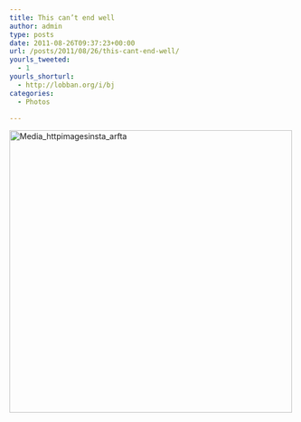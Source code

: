 ```yaml
---
title: This can’t end well
author: admin
type: posts
date: 2011-08-26T09:37:23+00:00
url: /posts/2011/08/26/this-cant-end-well/
yourls_tweeted:
  - 1
yourls_shorturl:
  - http://lobban.org/i/bj
categories:
  - Photos

---
```

<div class='posterous_autopost'>
  <a href="http://instagr.am/p/LSh51/"></p> 
  
  <div class='p_embed p_image_embed'>
    <a href="http://posterous.com/getfile/files.posterous.com/nonimage/BjGlmzpdBGbJxfqyotHvJmvlFCCcBqdxlIFdeqfjeFoFtBbFJGhdgfCEoctH/media_httpimagesinsta_ArFtA.jpg.scaled1000.jpg"><img alt="Media_httpimagesinsta_arfta" height="500" src="http://posterous.com/getfile/files.posterous.com/nonimage/BjGlmzpdBGbJxfqyotHvJmvlFCCcBqdxlIFdeqfjeFoFtBbFJGhdgfCEoctH/media_httpimagesinsta_ArFtA.jpg.scaled500.jpg" width="500" /></a>
  </div>
  
  <p>
    </a></div>